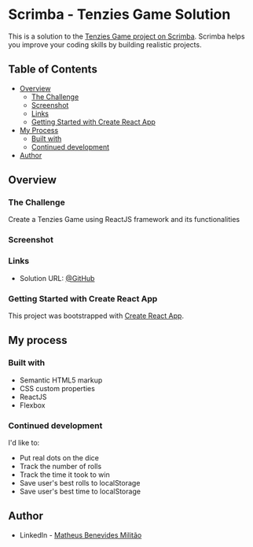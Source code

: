 # Scrimba - Tenzies Game Solution

This is a solution to the [Tenzies Game project on Scrimba](https://scrimba.com/learn/learnreact). Scrimba helps you improve your coding skills by building realistic projects.

## Table of Contents

- [Overview](#overview)
  - [The Challenge](#the-challenge)
  - [Screenshot](#screenshot)
  - [Links](#links)
  - [Getting Started with Create React App](#getting-started-with-create-react-app)
- [My Process](#my-process)
  - [Built with](#built-with)
  - [Continued development](#continued-development)
- [Author](#author)

## Overview

### The Challenge

Create a Tenzies Game using ReactJS framework and its functionalities

### Screenshot

<!-- ![screenshot](/public/images/screenshot.png) -->

### Links

<!-- - Live Site URL: [@Netlify](https://meme-generator-bennev.netlify.app/)
  [![Netlify Status](https://api.netlify.com/api/v1/badges/3236f6f0-8c1e-483c-93db-42ffcec40c95/deploy-status)](https://app.netlify.com/sites/meme-generator-bennev/deploys) -->
- Solution URL: [@GitHub](https://github.com/Bennev/tenzies-game)

### Getting Started with Create React App

This project was bootstrapped with [Create React App](https://github.com/facebook/create-react-app).

## My process

### Built with

- Semantic HTML5 markup
- CSS custom properties
- ReactJS
- Flexbox

### Continued development

I'd like to:

- Put real dots on the dice
- Track the number of rolls
- Track the time it took to win
- Save user's best rolls to localStorage
- Save user's best time to localStorage

## Author

- LinkedIn - [Matheus Benevides Militão](https://www.linkedin.com/in/mbmilitao/)